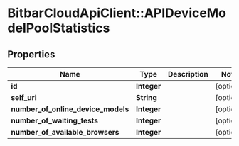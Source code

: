 # BitbarCloudApiClient::APIDeviceModelPoolStatistics

## Properties
Name | Type | Description | Notes
------------ | ------------- | ------------- | -------------
**id** | **Integer** |  | [optional] 
**self_uri** | **String** |  | [optional] 
**number_of_online_device_models** | **Integer** |  | [optional] 
**number_of_waiting_tests** | **Integer** |  | [optional] 
**number_of_available_browsers** | **Integer** |  | [optional] 

